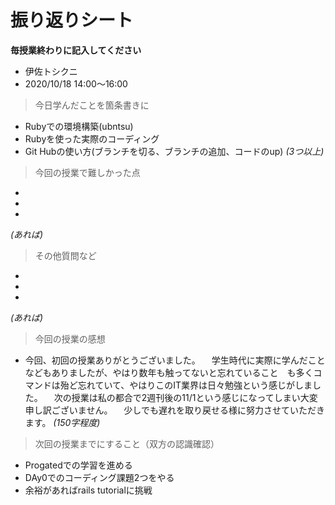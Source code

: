 # 振り返りシート

**毎授業終わりに記入してください**

>
- 伊佐トシクニ
- 2020/10/18 14:00～16:00


> 今日学んだことを箇条書きに
- Rubyでの環境構築(ubntsu)
- Rubyを使った実際のコーディング
- Git Hubの使い方(ブランチを切る、ブランチの追加、コードのup)
*(3つ以上)*

> 今回の授業で難しかった点
-
- 
-
*(あれば)*

> その他質問など
-
-
-
*(あれば)*

> 今回の授業の感想
- 今回、初回の授業ありがとうございました。
　学生時代に実際に学んだことなどもありましたが、やはり数年も触ってないと忘れていること　も多くコマンドは殆ど忘れていて、やはりこのIT業界は日々勉強という感じがしました。
　次の授業は私の都合で2週刊後の11/1という感じになってしまい大変申し訳ございません。
　少しでも遅れを取り戻せる様に努力させていただきます。
*(150字程度)*

> 次回の授業までにすること（双方の認識確認）
- Progatedでの学習を進める
- DAy0でのコーディング課題2つをやる
- 余裕があればrails tutorialに挑戦
